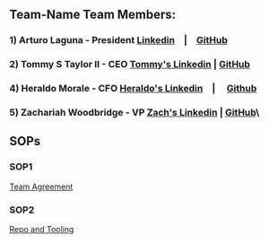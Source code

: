## Team-Name Team Members:
### 1) Arturo Laguna - President [Linkedin](https://www.linkedin.com/in/arturo-laguna-81129320a/)&emsp;|&emsp;[GitHub](https://github.com/Random9904)
### 2) Tommy S Taylor II - CEO [Tommy's Linkedin](https://www.linkedin.com/in/taylortommy/) | [ GitHub](https://github.com/taylortommy23)
### 4) Heraldo Morale - CFO [Heraldo's Linkedin](https://www.linkedin.com/in/heraldo-morales/)&emsp;| &emsp;[Github](https://github.com/HeraldoM332) 
### 5) Zachariah Woodbridge - VP [Zach's Linkedin](https://www.linkedin.com/in/zachariahw/) | [GitHub](https://github.com/Z-ZachattackZ)\

## SOPs
### SOP1
[Team Agreement](https://docs.google.com/document/d/1mfziO70T9tKcc3qhBMXgVBHUGIIdl0B7PW8jmWpaFjY/edit?usp=sharing)
### SOP2
[Repo and Tooling](https://docs.google.com/document/d/18rEzQ0IVMz2JFJqPdz2CyuLGngcyhTNlE5MJf7nESi4/edit)
